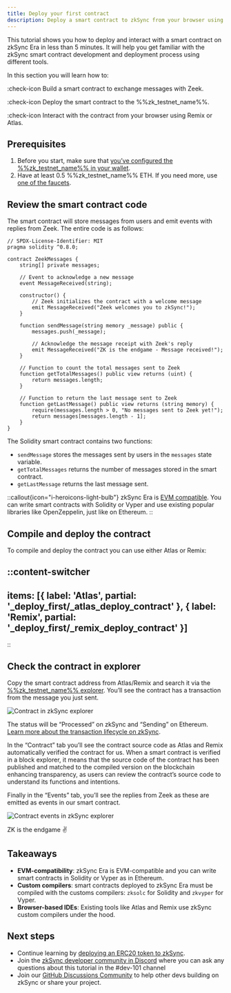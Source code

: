 ```yaml
---
title: Deploy your first contract
description: Deploy a smart contract to zkSync from your browser using Remix or Atlas in under 5 minutes
---
```


This tutorial shows you how to deploy and interact with a smart contract on zkSync Era in less than 5 minutes.
It will help you get familiar with the zkSync smart contract development and deployment process using different tools.

In this section you will learn how to:

:check-icon Build a smart contract to exchange messages with Zeek.

:check-icon Deploy the smart contract to the %%zk_testnet_name%%.

:check-icon Interact with the contract from your browser using Remix or Atlas.

## Prerequisites

1. Before you start, make sure that
[you’ve configured the %%zk_testnet_name%% in your wallet](/build/connect-to-zksync).
2. Have at least 0.5 %%zk_testnet_name%% ETH. If you need more, use [one of the faucets](/ecosystem/network-faucets).

## Review the smart contract code

The smart contract will store messages from users and emit events with replies from Zeek.
The entire code is as follows:

```solidity
// SPDX-License-Identifier: MIT
pragma solidity ^0.8.0;

contract ZeekMessages {
    string[] private messages;

    // Event to acknowledge a new message
    event MessageReceived(string);

    constructor() {
        // Zeek initializes the contract with a welcome message
        emit MessageReceived("Zeek welcomes you to zkSync!");
    }

    function sendMessage(string memory _message) public {
        messages.push(_message);

        // Acknowledge the message receipt with Zeek's reply
        emit MessageReceived("ZK is the endgame - Message received!");
    }

    // Function to count the total messages sent to Zeek
    function getTotalMessages() public view returns (uint) {
        return messages.length;
    }

    // Function to return the last message sent to Zeek
    function getLastMessage() public view returns (string memory) {
        require(messages.length > 0, "No messages sent to Zeek yet!");
        return messages[messages.length - 1];
    }
}

```

The Solidity smart contract contains two functions:

- `sendMessage` stores the messages sent by users in the `messages` state variable.
- `getTotalMessages` returns the number of messages stored in the smart contract.
- `getLastMessage` returns the last message sent.

::callout{icon="i-heroicons-light-bulb"}
zkSync Era is [EVM compatible](/build/resources/glossary#evm-compatible).
You can write smart contracts with Solidity or Vyper and use existing popular libraries like OpenZeppelin, just like on Ethereum.
::

## Compile and deploy the contract

To compile and deploy the contract you can use either Atlas or Remix:

::content-switcher
---
items: [{
  label: 'Atlas',
  partial: '_deploy_first/_atlas_deploy_contract'
}, {
  label: 'Remix',
  partial: '_deploy_first/_remix_deploy_contract'
}]
---
::

## Check the contract in explorer

Copy the smart contract address from Atlas/Remix and search it via the [%%zk_testnet_name%%
explorer](%%zk_testnet_block_explorer_url%%). You’ll see the contract has a transaction from the message you just sent.

![Contract in zkSync explorer](/images/101-quickstart/101-contract-deployed.png)

The status will be “Processed” on zkSync and “Sending” on Ethereum. [Learn more about the transaction lifecycle on zkSync](/zk-stack/concepts/transaction-lifecycle).

In the “Contract” tab you’ll see the contract source code as Atlas and Remix automatically verified the contract for us.
When a smart contract is verified in a block explorer, it means that the source code of the contract has been published
and matched to the compiled version on the blockchain enhancing transparency, as users can review the contract’s source
code to understand its functions and intentions.

Finally in the “Events” tab, you’ll see the replies from Zeek as these are emitted as events in our smart contract.

![Contract events in zkSync explorer](/images/101-quickstart/101-contract-events.png)

ZK is the endgame ✌️

## Takeaways

- **EVM-compatibility**: zkSync Era is EVM-compatible and you can write smart contracts in Solidity or Vyper as in
  Ethereum.
- **Custom compilers**: smart contracts deployed to zkSync Era must be compiled with the customs compilers: `zksolc` for
  Solidity and `zkvyper` for Vyper.
- **Browser-based IDEs**: Existing tools like Atlas and Remix use zkSync custom compilers under the hood.

## Next steps

- Continue learning by [deploying an ERC20 token to zkSync](/build/quick-start/erc20-token).
- Join the [zkSync developer community in Discord](https://join.zksync.dev/) where you can ask any questions about this tutorial in the #dev-101
  channel
- Join our [GitHub Discussions Community](%%zk_git_repo_zksync-developers%%/discussions/) to
  help other devs building on zkSync or share your project.
